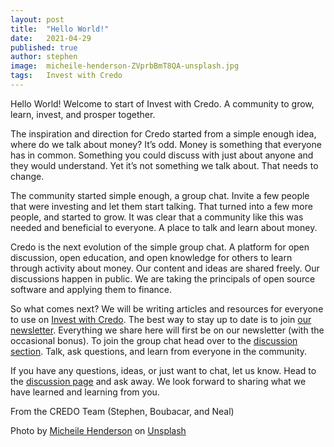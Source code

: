 ```yaml
---
layout: post
title:  "Hello World!"
date:   2021-04-29
published: true
author: stephen
image:  micheile-henderson-ZVprbBmT8QA-unsplash.jpg
tags:   Invest with Credo
---
```

Hello World! Welcome to start of Invest with Credo. A community to grow, learn, invest, and prosper together.

The inspiration and direction for Credo started from a simple enough idea, where do we talk about money? It’s odd. Money is something that everyone has in common. Something you could discuss with just about anyone and they would understand. Yet it’s not something we talk about. That needs to change.

The community started simple enough, a group chat. Invite a few people that were investing and let them start talking. That turned into a few more people, and started to grow. It was clear that a community like this was needed and beneficial to everyone. A place to talk and learn about money. 

Credo is the next evolution of the simple group chat. A platform for open discussion, open education, and open knowledge for others to learn through activity about money. Our content and ideas are shared freely. Our discussions happen in public. We are taking the principals of open source software and applying them to finance. 

So what comes next? We will be writing articles and resources for everyone to use on [Invest with Credo](https://investwithcredo.com). The best way to stay up to date is to join [our newsletter](https://invest-with-credo.aweb.page/p/9e43c427-cf60-4bff-9100-574b16615fd0). Everything we share here will first be on our newsletter (with the occasional bonus). To join the group chat head over to the [discussion section](https://github.com/investwithcredo/CredoCommunity/discussions). Talk, ask questions, and learn from everyone in the community.

If you have any questions, ideas, or just want to chat, let us know. Head to the [discussion page](https://github.com/investwithcredo/CredoCommunity/discussions) and ask away. We look forward to sharing what we have learned and learning from you.  

From the CREDO Team (Stephen, Boubacar, and Neal)

Photo by <a href="https://unsplash.com/@micheile?utm_source=unsplash&utm_medium=referral&utm_content=creditCopyText">Micheile Henderson</a> on <a href="https://unsplash.com/s/photos/money?utm_source=unsplash&utm_medium=referral&utm_content=creditCopyText">Unsplash</a>
  
